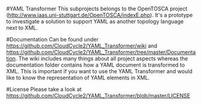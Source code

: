 #YAML Transformer
This subprojects belongs to the OpenTOSCA project (http://www.iaas.uni-stuttgart.de/OpenTOSCA/indexE.php).
It's a prototype to investigate a solution to support YAML as another topology language next to XML.

#Documentation
Can be found under https://github.com/CloudCycle2/YAML_Transformer/wiki and https://github.com/CloudCycle2/YAML_Transformer/tree/master/Documentation.
The wiki includes many things about all project aspects whereas the documentation folder contains how a YAML document is transformed to XML. This is important if you want to use the YAML Transformer and would like to know the representation of YAML elements in XML.

#License
Please take a look at https://github.com/CloudCycle2/YAML_Transformer/blob/master/LICENSE
